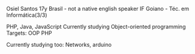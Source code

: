 Osiel Santos
17y
Brasil - not a native english speaker
IF Goiano - Téc. em Informática(3/3)

PHP, Java, JavaScript
Currently studying Object-oriented programming
Targets: OOP PHP

Currently studying too: Networks, arduino
